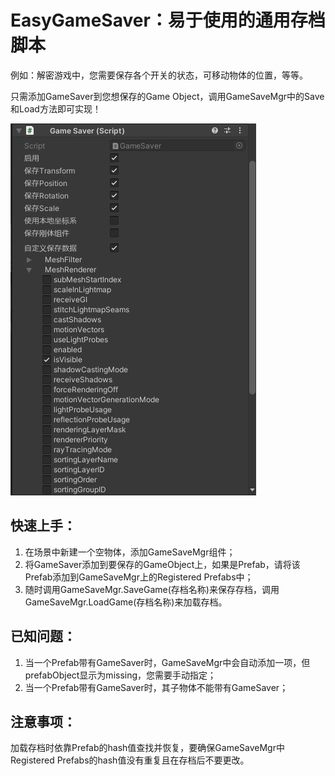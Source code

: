 EasyGameSaver：易于使用的通用存档脚本
=================

例如：解密游戏中，您需要保存各个开关的状态，可移动物体的位置，等等。

只需添加GameSaver到您想保存的Game Object，调用GameSaveMgr中的Save和Load方法即可实现！

![pic1](./pics/pic1.jpg)

快速上手：
-------
1. 在场景中新建一个空物体，添加GameSaveMgr组件；
2. 将GameSaver添加到要保存的GameObject上，如果是Prefab，请将该Prefab添加到GameSaveMgr上的Registered Prefabs中；
3. 随时调用GameSaveMgr.SaveGame(存档名称)来保存存档，调用GameSaveMgr.LoadGame(存档名称)来加载存档。

已知问题：
-------
1. 当一个Prefab带有GameSaver时，GameSaveMgr中会自动添加一项，但prefabObject显示为missing，您需要手动指定；
2. 当一个Prefab带有GameSaver时，其子物体不能带有GameSaver；

注意事项：
-------
加载存档时依靠Prefab的hash值查找并恢复，要确保GameSaveMgr中Registered Prefabs的hash值没有重复且在存档后不要更改。  
